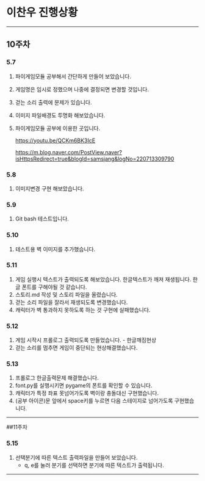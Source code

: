 # 이찬우 진행상황

---

## 10주차

### 5.7

1. 파이게임모듈 공부해서 간단하게 만들어 보았습니다.
2. 게임명은 임시로 정했으며 나중에 결정되면 변경할 것입니다.
3. 걷는 소리 출력에 문제가 있습니다.
4. 이미지 파일배경도 투명화 해보았습니다.
5. 파이게임모듈 공부에 이용한 곳입니다.

   <https://youtu.be/QCKm6BK3IcE>

   <https://m.blog.naver.com/PostView.naver?isHttpsRedirect=true&blogId=samsjang&logNo=220713309790>

### 5.8

1. 이미지변경 구현 해보았습니다.

### 5.9

1. Git bash 테스트입니다.

### 5.10

1. 테스트용 벽 이미지를 추가했습니다.

### 5.11

1.  게임 실행시 텍스트가 출력되도록 해보았습니다.
    한글텍스트가 깨져 재생됩니다. 한글 폰트를 구해야될 것 같습니다.
2.  스토리.md 작성 및 스토리 파일을 올렸습니다.
3.  걷는 소리 파일을 잘라서 재생되도록 변경했습니다.
4.  캐릭터가 벽 통과하지 못하도록 하는 것 구현에 실패했습니다.

### 5.12

1. 게임 시작시 프롤로그 출력되도록 만들었습니다. - 한글깨짐현상
2. 걷는 소리를 멈추면 게임이 중단되는 현상해결했습니다.

### 5.13

1. 프롤로그 한글출력문제 해결했습니다.
2. font.py를 실행시키면 pygame의 폰트를 확인할 수 있습니다.
3. 캐릭터가 특정 좌표 못넘어가도록 벽이랑 충돌대신 구현했습니다.
4. (공부 아이콘)문 앞에서 space키를 누르면 다음 스테이지로 넘어가도록 구현했습니다.

---

##11주차

### 5.15

1. 선택분기에 따른 텍스트 출력파일을 만들어 보았습니다.
   - q, e를 눌러 분기를 선택하면 분기에 따른 텍스트가 출력됩니다.

---
